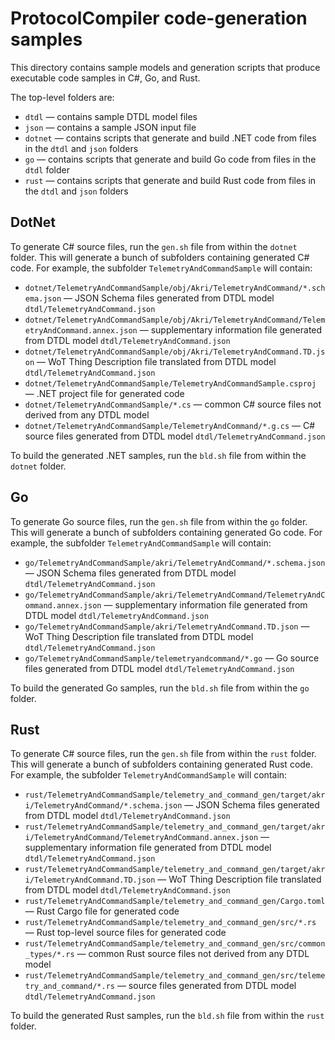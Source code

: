 # ProtocolCompiler code-generation samples

This directory contains sample models and generation scripts that produce executable code samples in C#, Go, and Rust.

The top-level folders are:

* `dtdl` &mdash; contains sample DTDL model files
* `json` &mdash; contains a sample JSON input file
* `dotnet` &mdash; contains scripts that generate and build .NET code from files in the `dtdl` and `json` folders
* `go` &mdash; contains scripts that generate and build Go code from files in the `dtdl` folder
* `rust` &mdash; contains scripts that generate and build Rust code from files in the `dtdl` and `json` folders

## DotNet

To generate C# source files, run the `gen.sh` file from within the `dotnet` folder.
This will generate a bunch of subfolders containing generated C# code.
For example, the subfolder `TelemetryAndCommandSample` will contain:

* `dotnet/TelemetryAndCommandSample/obj/Akri/TelemetryAndCommand/*.schema.json` &mdash;  JSON Schema files generated from DTDL model `dtdl/TelemetryAndCommand.json`
* `dotnet/TelemetryAndCommandSample/obj/Akri/TelemetryAndCommand/TelemetryAndCommand.annex.json` &mdash;  supplementary information file generated from DTDL model `dtdl/TelemetryAndCommand.json`
* `dotnet/TelemetryAndCommandSample/obj/Akri/TelemetryAndCommand.TD.json` &mdash;  WoT Thing Description file translated from DTDL model `dtdl/TelemetryAndCommand.json`
* `dotnet/TelemetryAndCommandSample/TelemetryAndCommandSample.csproj` &mdash; .NET project file for generated code
* `dotnet/TelemetryAndCommandSample/*.cs` &mdash; common C# source files not derived from any DTDL model
* `dotnet/TelemetryAndCommandSample/TelemetryAndCommand/*.g.cs` &mdash;  C# source files generated from DTDL model `dtdl/TelemetryAndCommand.json`

To build the generated .NET samples, run the `bld.sh` file from within the `dotnet` folder.

## Go

To generate Go source files, run the `gen.sh` file from within the `go` folder.
This will generate a bunch of subfolders containing generated Go code.
For example, the subfolder `TelemetryAndCommandSample` will contain:

* `go/TelemetryAndCommandSample/akri/TelemetryAndCommand/*.schema.json` &mdash;  JSON Schema files generated from DTDL model `dtdl/TelemetryAndCommand.json`
* `go/TelemetryAndCommandSample/akri/TelemetryAndCommand/TelemetryAndCommand.annex.json` &mdash;  supplementary information file generated from DTDL model `dtdl/TelemetryAndCommand.json`
* `go/TelemetryAndCommandSample/akri/TelemetryAndCommand.TD.json` &mdash;  WoT Thing Description file translated from DTDL model `dtdl/TelemetryAndCommand.json`
* `go/TelemetryAndCommandSample/telemetryandcommand/*.go` &mdash;  Go source files generated from DTDL model `dtdl/TelemetryAndCommand.json`

To build the generated Go samples, run the `bld.sh` file from within the `go` folder.

## Rust

To generate C# source files, run the `gen.sh` file from within the `rust` folder.
This will generate a bunch of subfolders containing generated Rust code.
For example, the subfolder `TelemetryAndCommandSample` will contain:

* `rust/TelemetryAndCommandSample/telemetry_and_command_gen/target/akri/TelemetryAndCommand/*.schema.json` &mdash;  JSON Schema files generated from DTDL model `dtdl/TelemetryAndCommand.json`
* `rust/TelemetryAndCommandSample/telemetry_and_command_gen/target/akri/TelemetryAndCommand/TelemetryAndCommand.annex.json` &mdash;  supplementary information file generated from DTDL model `dtdl/TelemetryAndCommand.json`
* `rust/TelemetryAndCommandSample/telemetry_and_command_gen/target/akri/TelemetryAndCommand.TD.json` &mdash;  WoT Thing Description file translated from DTDL model `dtdl/TelemetryAndCommand.json`
* `rust/TelemetryAndCommandSample/telemetry_and_command_gen/Cargo.toml` &mdash; Rust Cargo file for generated code
* `rust/TelemetryAndCommandSample/telemetry_and_command_gen/src/*.rs` &mdash; Rust top-level source files for generated code
* `rust/TelemetryAndCommandSample/telemetry_and_command_gen/src/common_types/*.rs` &mdash; common Rust source files not derived from any DTDL model
* `rust/TelemetryAndCommandSample/telemetry_and_command_gen/src/telemetry_and_command/*.rs` &mdash; source files generated from DTDL model `dtdl/TelemetryAndCommand.json`

To build the generated Rust samples, run the `bld.sh` file from within the `rust` folder.
